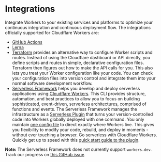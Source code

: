 # Integrations

Integrate Workers to your existing services and platforms to optimize your continuous integration and continuous deployment flow. The integrations officially supported for Cloudflare Workers are:

- [GitHub Actions](https://github.com/cloudflare/wrangler-action)
- [Lerna](/tutorials/manage-projects-with-lerna)
- [Terraform](https://www.terraform.io/) provides an alternative way to configure Worker scripts and routes. Instead of using the Cloudflare dashboard or API directly, you define scripts and routes in simple, declarative configuration files. Terraform then figures out how to make the API calls for you. This also lets you treat your Worker configuration like your code. You can check your configuration files into version control and integrate them into your normal software development workflow.
- [Serverless Framework](https://github.com/serverless/serverless) helps you develop and deploy serverless applications using [Cloudflare Workers](https://www.cloudflare.com/products/cloudflare-workers/). This CLI provides structure, automation, and best practices to allow you to focus on building sophisticated, event-driven, serverless architectures, comprised of functions and events. The Serverless Framework manages the infrastructure as a [Serverless Plugin](https://github.com/cloudflare/serverless-cloudflare-workers) that turns your version-controlled code into Workers globally deployed with one command. You only maintain [one config file](https://serverless.com/framework/docs/providers/cloudflare/guide/quick-start#config) to direct exactly where Workers live. This gives you flexibility to modify your code, rebuild, and deploy in moments - without ever touching a browser. Go serverless with Cloudflare Workers. Quickly get up to speed with this [quick start guide to the plugin](https://serverless.com/framework/docs/providers/cloudflare/guide/intro/).

<Aside>

__Note:__ The Serverless Framework does not currently support `workers.dev`. Track our progress on [this GitHub issue](https://github.com/cloudflare/serverless-cloudflare-workers/issues/36).

</Aside>